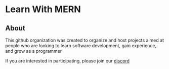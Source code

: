 # Learn With MERN

## About

This github organization was created to organize and host projects aimed at people who are looking to learn software development, gain experience, and grow as a programmer

If you are interested in participating, please join our [discord](https://discord.gg/nWH3TnMDp5)
